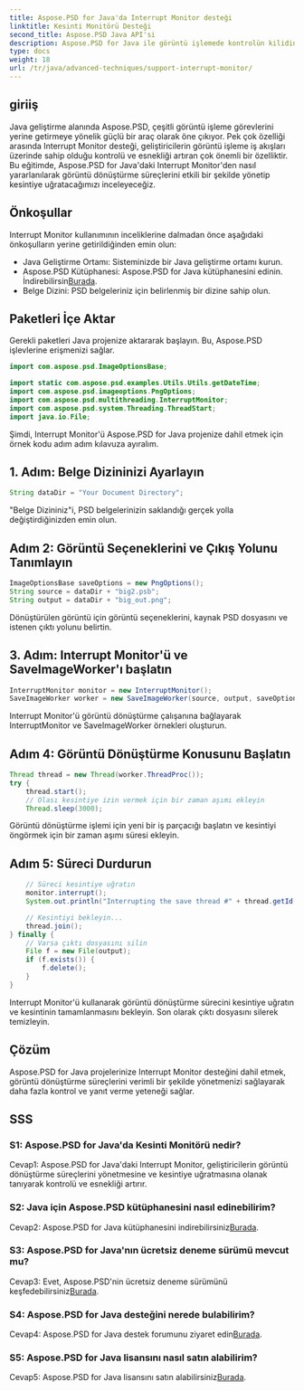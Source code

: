 ```yaml
---
title: Aspose.PSD for Java'da Interrupt Monitor desteği
linktitle: Kesinti Monitörü Desteği
second_title: Aspose.PSD Java API'si
description: Aspose.PSD for Java ile görüntü işlemede kontrolün kilidini açın. Esnek iş akışları için süreçleri kesintiye uğratmayı öğrenin.
type: docs
weight: 18
url: /tr/java/advanced-techniques/support-interrupt-monitor/
---
```

## giriiş

Java geliştirme alanında Aspose.PSD, çeşitli görüntü işleme görevlerini yerine getirmeye yönelik güçlü bir araç olarak öne çıkıyor. Pek çok özelliği arasında Interrupt Monitor desteği, geliştiricilerin görüntü işleme iş akışları üzerinde sahip olduğu kontrolü ve esnekliği artıran çok önemli bir özelliktir. Bu eğitimde, Aspose.PSD for Java'daki Interrupt Monitor'den nasıl yararlanılarak görüntü dönüştürme süreçlerini etkili bir şekilde yönetip kesintiye uğratacağımızı inceleyeceğiz.

## Önkoşullar

Interrupt Monitor kullanımının inceliklerine dalmadan önce aşağıdaki önkoşulların yerine getirildiğinden emin olun:

- Java Geliştirme Ortamı: Sisteminizde bir Java geliştirme ortamı kurun.
-  Aspose.PSD Kütüphanesi: Aspose.PSD for Java kütüphanesini edinin. İndirebilirsin[Burada](https://releases.aspose.com/psd/java/).
- Belge Dizini: PSD belgeleriniz için belirlenmiş bir dizine sahip olun.

## Paketleri İçe Aktar

Gerekli paketleri Java projenize aktararak başlayın. Bu, Aspose.PSD işlevlerine erişmenizi sağlar.

```java
import com.aspose.psd.ImageOptionsBase;

import static com.aspose.psd.examples.Utils.Utils.getDateTime;
import com.aspose.psd.imageoptions.PngOptions;
import com.aspose.psd.multithreading.InterruptMonitor;
import com.aspose.psd.system.Threading.ThreadStart;
import java.io.File;
```

Şimdi, Interrupt Monitor'ü Aspose.PSD for Java projenize dahil etmek için örnek kodu adım adım kılavuza ayıralım.

## 1. Adım: Belge Dizininizi Ayarlayın

```java
String dataDir = "Your Document Directory";
```

"Belge Dizininiz"i, PSD belgelerinizin saklandığı gerçek yolla değiştirdiğinizden emin olun.

## Adım 2: Görüntü Seçeneklerini ve Çıkış Yolunu Tanımlayın

```java
ImageOptionsBase saveOptions = new PngOptions();
String source = dataDir + "big2.psb";
String output = dataDir + "big_out.png";
```

Dönüştürülen görüntü için görüntü seçeneklerini, kaynak PSD dosyasını ve istenen çıktı yolunu belirtin.

## 3. Adım: Interrupt Monitor'ü ve SaveImageWorker'ı başlatın

```java
InterruptMonitor monitor = new InterruptMonitor();
SaveImageWorker worker = new SaveImageWorker(source, output, saveOptions, monitor);
```

Interrupt Monitor'ü görüntü dönüştürme çalışanına bağlayarak InterruptMonitor ve SaveImageWorker örnekleri oluşturun.

## Adım 4: Görüntü Dönüştürme Konusunu Başlatın

```java
Thread thread = new Thread(worker.ThreadProc());
try {
    thread.start();
    // Olası kesintiye izin vermek için bir zaman aşımı ekleyin
    Thread.sleep(3000);
```

Görüntü dönüştürme işlemi için yeni bir iş parçacığı başlatın ve kesintiyi öngörmek için bir zaman aşımı süresi ekleyin.

## Adım 5: Süreci Durdurun

```java
    // Süreci kesintiye uğratın
    monitor.interrupt();
    System.out.println("Interrupting the save thread #" + thread.getId() + " at " + getDateTime().toString());

    // Kesintiyi bekleyin...
    thread.join();
} finally {
    // Varsa çıktı dosyasını silin
    File f = new File(output);
    if (f.exists()) {
        f.delete();
    }
}
```

Interrupt Monitor'ü kullanarak görüntü dönüştürme sürecini kesintiye uğratın ve kesintinin tamamlanmasını bekleyin. Son olarak çıktı dosyasını silerek temizleyin.

## Çözüm

Aspose.PSD for Java projelerinize Interrupt Monitor desteğini dahil etmek, görüntü dönüştürme süreçlerini verimli bir şekilde yönetmenizi sağlayarak daha fazla kontrol ve yanıt verme yeteneği sağlar.

## SSS

### S1: Aspose.PSD for Java'da Kesinti Monitörü nedir?

Cevap1: Aspose.PSD for Java'daki Interrupt Monitor, geliştiricilerin görüntü dönüştürme süreçlerini yönetmesine ve kesintiye uğratmasına olanak tanıyarak kontrolü ve esnekliği artırır.

### S2: Java için Aspose.PSD kütüphanesini nasıl edinebilirim?

Cevap2: Aspose.PSD for Java kütüphanesini indirebilirsiniz[Burada](https://releases.aspose.com/psd/java/).

### S3: Aspose.PSD for Java'nın ücretsiz deneme sürümü mevcut mu?

 Cevap3: Evet, Aspose.PSD'nin ücretsiz deneme sürümünü keşfedebilirsiniz[Burada](https://releases.aspose.com/).

### S4: Aspose.PSD for Java desteğini nerede bulabilirim?

 Cevap4: Aspose.PSD for Java destek forumunu ziyaret edin[Burada](https://forum.aspose.com/c/psd/34).

### S5: Aspose.PSD for Java lisansını nasıl satın alabilirim?

 Cevap5: Aspose.PSD for Java lisansını satın alabilirsiniz[Burada](https://purchase.aspose.com/buy).